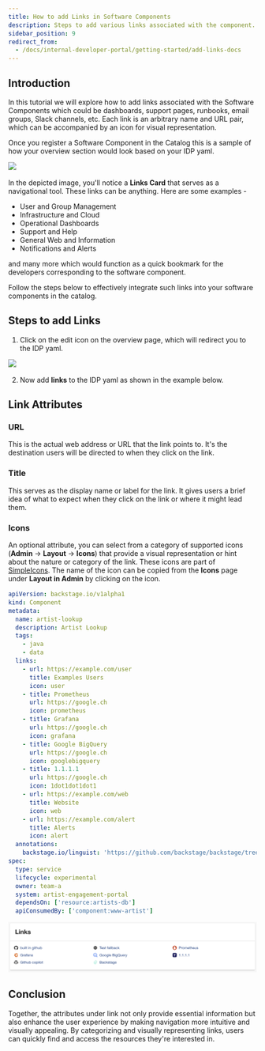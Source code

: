 ```yaml
---
title: How to add Links in Software Components
description: Steps to add various links associated with the component.
sidebar_position: 9
redirect_from:
  - /docs/internal-developer-portal/getting-started/add-links-docs
---
```


<DocsTag  backgroundColor= "#cbe2f9" text="Tutorial"  textColor="#0b5cad"  />

## Introduction
In this tutorial we will explore how to add links associated with the Software Components which could be dashboards, support pages, runbooks, email groups, Slack channels, etc. Each link is an arbitrary name and URL pair, which can be accompanied by an icon for visual representation.

Once you register a Software Component in the Catalog this is a sample of how your overview section would look based on your IDP yaml. 

![](./static/link-card.png)

In the depicted image, you'll notice a **Links Card** that serves as a navigational tool. These links can be anything. Here are some examples -

- User and Group Management
- Infrastructure and Cloud
- Operational Dashboards
- Support and Help
- General Web and Information
- Notifications and Alerts

and many more which would function as a quick bookmark for the developers corresponding to the software component. 

Follow the steps below to effectively integrate such links into your software components in the catalog.

## Steps to add Links
 
1. Click on the edit icon on the overview page, which will redirect you to the IDP yaml.

![](./static/edit-icon.png)

2. Now add **links** to the IDP yaml as shown in the example below.

## Link Attributes

### URL

This is the actual web address or URL that the link points to. It's the destination users will be directed to when they click on the link.

### Title 

This serves as the display name or label for the link. It gives users a brief idea of what to expect when they click on the link or where it might lead them.

### Icons

An optional attribute, you can select from a category of supported icons (**Admin** -> **Layout** -> **Icons**) that provide a visual representation or hint about the nature or category of the link. These icons are part of [SimpleIcons](https://simpleicons.org/). The name of the icon can be copied from the **Icons** page under **Layout in Admin** by clicking on the icon.

```YAML
apiVersion: backstage.io/v1alpha1
kind: Component
metadata:
  name: artist-lookup
  description: Artist Lookup
  tags:
    - java
    - data
  links:
    - url: https://example.com/user
      title: Examples Users
      icon: user
    - title: Prometheus
      url: https://google.ch
      icon: prometheus
    - title: Grafana
      url: https://google.ch
      icon: grafana
    - title: Google BigQuery
      url: https://google.ch
      icon: googlebigquery
    - title: 1.1.1.1
      url: https://google.ch
      icon: 1dot1dot1dot1
    - url: https://example.com/web
      title: Website
      icon: web
    - url: https://example.com/alert
      title: Alerts
      icon: alert
  annotations:
    backstage.io/linguist: 'https://github.com/backstage/backstage/tree/master/plugins/playlist'
spec:
  type: service
  lifecycle: experimental
  owner: team-a
  system: artist-engagement-portal
  dependsOn: ['resource:artists-db']
  apiConsumedBy: ['component:www-artist']
```

![](./static/color.png)

## Conclusion

 Together, the attributes under link not only provide essential information but also enhance the user experience by making navigation more intuitive and visually appealing. By categorizing and visually representing links, users can quickly find and access the resources they're interested in.